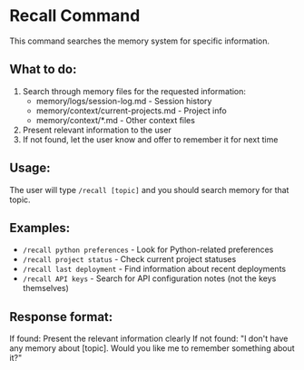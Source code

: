 # Recall Command

This command searches the memory system for specific information.

## What to do:

1. Search through memory files for the requested information:
   - memory/logs/session-log.md - Session history
   - memory/context/current-projects.md - Project info
   - memory/context/*.md - Other context files
2. Present relevant information to the user
3. If not found, let the user know and offer to remember it for next time

## Usage:

The user will type `/recall [topic]` and you should search memory for that topic.

## Examples:

- `/recall python preferences` - Look for Python-related preferences
- `/recall project status` - Check current project statuses
- `/recall last deployment` - Find information about recent deployments
- `/recall API keys` - Search for API configuration notes (not the keys themselves)

## Response format:

If found: Present the relevant information clearly
If not found: "I don't have any memory about [topic]. Would you like me to remember something about it?"

